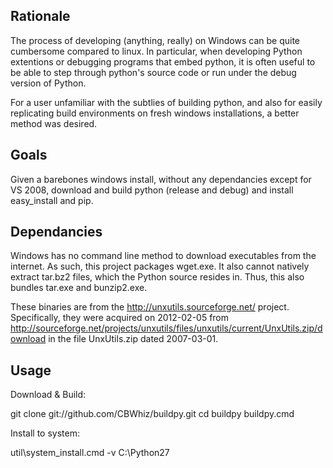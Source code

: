 Rationale
---------

The process of developing (anything, really) on Windows can be quite
cumbersome compared to linux. In particular, when developing Python extentions
or debugging programs that embed python, it is often useful to be able to step through
python's source code or run under the debug version of Python.

For a user unfamiliar with the subtlies of building python, and also for easily replicating
build environments on fresh windows installations, a better method was desired.

Goals
------------

Given a barebones windows install, without any dependancies except for VS 2008, download
and build python (release and debug) and install easy_install and pip.


Dependancies
------------

Windows has no command line method to download executables from the internet. As such,
this project packages wget.exe. It also cannot natively extract tar.bz2 files, which the
Python source resides in. Thus, this also bundles tar.exe and bunzip2.exe.

These binaries are from the http://unxutils.sourceforge.net/ project. Specifically, they were
acquired on 2012-02-05 from http://sourceforge.net/projects/unxutils/files/unxutils/current/UnxUtils.zip/download
in the file UnxUtils.zip dated 2007-03-01.

Usage
-----

Download & Build:

git clone git://github.com/CBWhiz/buildpy.git
cd buildpy
buildpy.cmd

Install to system:

util\system_install.cmd -v C:\Python27

